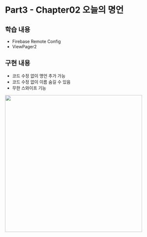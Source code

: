 # Part3 - Chapter02 오늘의 명언

## 학습 내용
- Firebase Remote Config
- ViewPager2

## 구현 내용
- 코드 수정 없이 명언 추가 가능
- 코드 수정 없이 이름 숨길 수 있음
- 무한 스와이프 기능

<img src="https://user-images.githubusercontent.com/43491968/155067533-39cad78b-ba24-472a-95d0-06945179cc11.png" height="450">